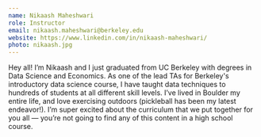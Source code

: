 ```yaml
---
name: Nikaash Maheshwari
role: Instructor
email: nikaash.maheshwari@berkeley.edu
website: https://www.linkedin.com/in/nikaash-maheshwari/
photo: nikaash.jpg
---
```


Hey all! I’m Nikaash and I just graduated from UC Berkeley with degrees in Data Science and Economics. As one of the lead TAs for Berkeley's introductory data science course, I have taught data techniques to hundreds of students at all different skill levels. I’ve lived in Boulder my entire life, and love exercising outdoors (pickleball has been my latest endeavor!). I’m super excited about the curriculum that we put together for you all — you’re not going to find any of this content in a high school course.

